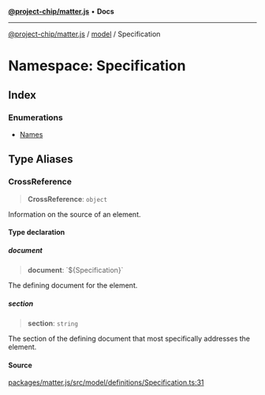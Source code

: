 [**@project-chip/matter.js**](../../../README.md) • **Docs**

***

[@project-chip/matter.js](../../../modules.md) / [model](../../README.md) / Specification

# Namespace: Specification

## Index

### Enumerations

- [Names](enumerations/Names.md)

## Type Aliases

### CrossReference

> **CrossReference**: `object`

Information on the source of an element.

#### Type declaration

##### document

> **document**: \`$\{Specification\}\`

The defining document for the element.

##### section

> **section**: `string`

The section of the defining document that most specifically
addresses the element.

#### Source

[packages/matter.js/src/model/definitions/Specification.ts:31](https://github.com/project-chip/matter.js/blob/7a8cbb56b87d4ccf34bec5a9a95ab40a1711324f/packages/matter.js/src/model/definitions/Specification.ts#L31)
